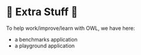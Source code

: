 # 🦉 Extra Stuff 🦉

To help work/improve/learn with OWL, we have here:

- a benchmarks application
- a playground application